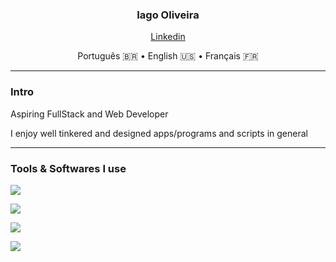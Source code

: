 <div align="center">

<h3>Iago Oliveira</h2>

<a href="https://www.linkedin.com/in/iago-oliveira-785552259/">Linkedin</a>
<p>Português 🇧🇷 • English 🇺🇸 • Français 🇫🇷</p>

</div>

---

### Intro
Aspiring FullStack and Web Developer

I enjoy well tinkered and designed apps/programs and scripts in general

---
### Tools & Softwares I use

<img src="https://skillicons.dev/icons?i=js,html,css,sass,tailwind"></img>

<img src="https://skillicons.dev/icons?i=python"></img>

<img src="https://skillicons.dev/icons?i=figma,xd"></img>

<img src="https://skillicons.dev/icons?i=linux,bash"></img>

